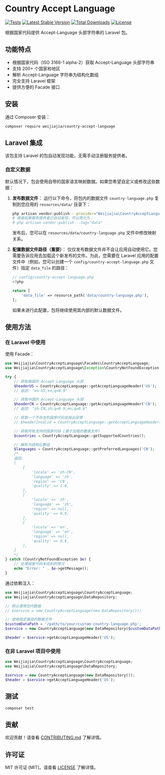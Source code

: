 # Country Accept Language

[![Tests](https://github.com/yourusername/country-accept-language/actions/workflows/tests.yml/badge.svg)](https://github.com/yourusername/country-accept-language/actions/workflows/tests.yml)
[![Latest Stable Version](https://poser.pugx.org/weijiajia/country-accept-language/v)](https://packagist.org/packages/weijiajia/country-accept-language)
[![Total Downloads](https://poser.pugx.org/weijiajia/country-accept-language/downloads)](https://packagist.org/packages/weijiajia/country-accept-language)
[![License](https://poser.pugx.org/weijiajia/country-accept-language/license)](https://packagist.org/packages/weijiajia/country-accept-language)

根据国家代码提供 Accept-Language 头部字符串的 Laravel 包。

## 功能特点

- 根据国家代码（ISO 3166-1 alpha-2）获取 Accept-Language 头部字符串
- 支持 200+ 个国家和地区
- 解析 Accept-Language 字符串为结构化数组
- 完全支持 Laravel 框架
- 提供方便的 Facade 接口

## 安装

通过 Composer 安装：

```bash
composer require weijiajia/country-accept-language
```

## Laravel 集成

该包支持 Laravel 的包自动发现功能，无需手动注册服务提供者。

### 自定义数据

默认情况下，包会使用自带的国家语言映射数据。如果您希望自定义或修改这些数据：

1.  **发布数据文件**：
    运行以下命令，将包内的数据文件 `country-language.php` 复制到您应用的 `resources/data/` 目录下：

    ```bash
    php artisan vendor:publish --provider="Weijiajia\CountryAcceptLanguage\CountryAcceptLanguageServiceProvider" --tag="data"
    # 或者如果服务提供者已自动发现，可以简化为：
    # php artisan vendor:publish --tag="data"
    ```

    发布后，您可以在 `resources/data/country-language.php` 文件中修改映射关系。

2.  **配置数据文件路径（重要）**：
    仅仅发布数据文件并不会让应用自动使用它。您需要告诉应用去加载这个新发布的文件。为此，您需要在 Laravel 应用的配置文件中（例如，您可以创建一个 `config/country-accept-language.php` 文件）指定 `data_file` 的路径：

    ```php
    // config/country-accept-language.php
    <?php

    return [
        'data_file' => resource_path('data/country-language.php'),
    ];
    ```

    如果未进行此配置，包将继续使用其内部的默认数据文件。

## 使用方法

### 在 Laravel 中使用

使用 Facade：

```php
use Weijiajia\CountryAcceptLanguage\Facades\CountryAcceptLanguage;
use Weijiajia\CountryAcceptLanguage\Exception\CountryNotFoundException;

try {
    // 获取美国的 Accept-Language 头部
    $headerUS = CountryAcceptLanguage::getAcceptLanguageHeader('US');
    // 返回: "en-US,en;q=0.9"

    // 获取中国的 Accept-Language 头部
    $headerCN = CountryAcceptLanguage::getAcceptLanguageHeader('CN');
    // 返回: "zh-CN,zh;q=0.9,en;q=0.8"

    // 获取一个不存在的国家代码会抛出异常
    // $headerInvalid = CountryAcceptLanguage::getAcceptLanguageHeader('XX');

    // 获取所有支持的国家代码 (基于加载的数据文件)
    $countries = CountryAcceptLanguage::getSupportedCountries();

    // 解析为结构化数组
    $languages = CountryAcceptLanguage::getPreferredLanguages('CN');
    /*
    返回:
    [
        [
            'locale' => 'zh-CN',
            'language' => 'zh',
            'region' => 'CN',
            'quality' => 1.0,
        ],
        [
            'locale' => 'zh',
            'language' => 'zh',
            'region' => null,
            'quality' => 0.9,
        ],
        [
            'locale' => 'en',
            'language' => 'en',
            'region' => null,
            'quality' => 0.8,
        ],
    ]
    */
} catch (CountryNotFoundException $e) {
    // 处理国家代码未找到的情况
    echo "Error: " . $e->getMessage();
}
```

通过依赖注入：

```php
use Weijiajia\CountryAcceptLanguage\CountryAcceptLanguage;
use Weijiajia\CountryAcceptLanguage\DataRepository;

// 默认使用包内数据
// $service = new CountryAcceptLanguage(new DataRepository());

// 使用指定路径的数据文件
$customDataPath = '/path/to/your/custom-country-language.php';
$service = new CountryAcceptLanguage(new DataRepository($customDataPath));

$header = $service->getAcceptLanguageHeader('US');
```

### 在非 Laravel 项目中使用

```php
use Weijiajia\CountryAcceptLanguage\CountryAcceptLanguage;
use Weijiajia\CountryAcceptLanguage\DataRepository;

$service = new CountryAcceptLanguage(new DataRepository());
$header = $service->getAcceptLanguageHeader('US');
```

## 测试

```bash
composer test
```

## 贡献

欢迎贡献！请查看 [CONTRIBUTING.md](CONTRIBUTING.md) 了解详情。

## 许可证

MIT 许可证 (MIT)。请查看 [LICENSE](LICENSE) 了解详情。
